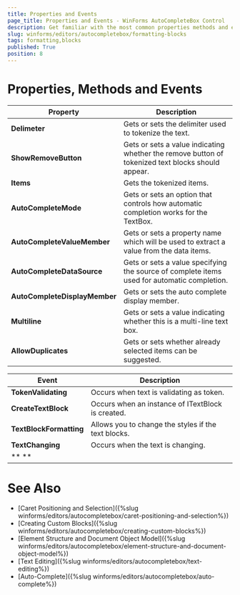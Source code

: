```yaml
---
title: Properties and Events
page_title: Properties and Events - WinForms AutoCompleteBox Control
description: Get familiar with the most common properties methods and events used in WinForms RadAutoCompleteBox.
slug: winforms/editors/autocompletebox/formatting-blocks
tags: formatting,blocks
published: True
position: 8
---
```


# Properties, Methods and Events

|__Property__|__Description__|
|---|---|
|__Delimeter__|Gets or sets the delimiter used to tokenize the text.|
|__ShowRemoveButton__|Gets or sets a value indicating whether the remove button of tokenized text blocks should appear.|
|__Items__|Gets the tokenized items.|
|__AutoCompleteMode__| Gets or sets an option that controls how automatic completion works for the TextBox.|
|__AutoCompleteValueMember__|Gets or sets a property name which will be used to extract a value from the data items.|
|__AutoCompleteDataSource__|Gets or sets a value specifying the source of complete items used for automatic completion.|
|__AutoCompleteDisplayMember__| Gets or sets the auto complete display member.|
|__Multiline__|Gets or sets a value indicating whether this is a multi-line text box.|
|**AllowDuplicates**|Gets or sets whether already selected items can be suggested.|

|__Event__|__Description__|
|---|---|
|__TokenValidating__|Occurs when text is validating as token.|
|__CreateTextBlock__|Occurs when an instance of ITextBlock is created.|
|__TextBlockFormatting__|Allows you to change the styles if the text blocks.|
|__TextChanging__|Occurs when the text is changing.|
|** **||



# See Also

* [Caret Positioning and Selection]({%slug winforms/editors/autocompletebox/caret-positioning-and-selection%})
* [Creating Custom Blocks]({%slug winforms/editors/autocompletebox/creating-custom-blocks%})
* [Element Structure and Document Object Model]({%slug winforms/editors/autocompletebox/element-structure-and-document-object-model%})
* [Text Editing]({%slug winforms/editors/autocompletebox/text-editing%})
* [Auto-Complete]({%slug winforms/editors/autocompletebox/auto-complete%})